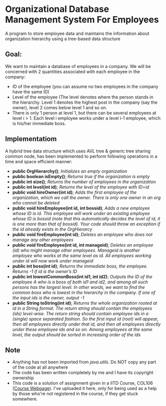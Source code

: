 # Organizational Database Management System For Employees
A program to store employee data and maintains the information about organization hierarchy using a tree-based data structure

## Goal:
We want to maintain a database of employees in a company. We will be concerned with 2 quantities associated with each employee in the company:
 - ID of the employee (you can assume no two employees in the company have the same ID)
 - Level of the employee (The level denotes where the person stands in the hierarchy. Level 1 denotes the highest post in the company (say the owner), level 2 comes below level 1 and so on.
 - There is only 1 person at level 1, but there can be several employees at level i > 1. Each level i employee works under a level i-1 employee, which is his/her immediate boss.


## Implementatiom
A hybrid tree data structure which uses AVL tree & generic tree sharing common node, has been implemented to perform following operations in a time and space efficient manner:
 - **public OrgHierarchy()**; *Initializes an empty organization*
 - **public boolean isEmpty()**; *Returns true if the organization is empty*
 - **public int size()**; *Returns the number of employees in the organization*
 - **public int level(int id)**; *Returns the level of the employee with ID=id*
 - **public void hireOwner(int id)**; *Adds the first employee of the organization, which we call the owner. There is only one owner in an org who cannot be deleted*
 - **public void hireEmployee(int id, int bossid)**; *Adds a new employee whose ID is id. This employee will work under an existing employee whose ID is bossid (note that this automatically decides the level of id, it is one more than that of bossid). Your code should throw an exception if the id already exists in the OrgHierarcy*
 - **public void fireEmployee(int id)**; *Deletes an employee who does not manage any other employees*
 - **public void fireEmployee(int id, int manageid)**; *Deletes an employee (id) who might manage other employees. Manageid is another employee who works at the same level as id. All employees working under id will now work under manageid*
 - **public int boss(int id)**; *Returns the immediate boss, the employee. Returns -1 if id is the owner’s ID*
 - **public int lowestCommonBoss(int id1, int id2)**; *Outputs the ID of the employee A who is a boss of both id1 and id2, and among all such persons has the largest level. In other words, we want to find the common boss who is lowest in the hierarchy in the company. If one of the input ids is the owner, output -1*
 - **public String toString(int id)**; *Returns the whole organization rooted at id in a String format. The return string should contain the employees (ids) level-wise. The return string should contain employee ids in a (single) space separated fashion. So the first input id (root) will appear, then all employees directly under that id, and then all employees directly under these employee ids and so on. Among employees at the same level, the output should be sorted in increasing order of the ids*
 
 
 ## Note
 - Anything has not been imported from *java.utils*. Do NOT copy any part of the code at all anywhere
 - The code has been written completely by me and I have its copyright ownership
 - This code is a solution of assignment given in a IITD Course, COL106 ([Course Webpage](https://www.cse.iitd.ac.in/~parags/teaching/col106)). I've uploaded it here, only for being used as a help by those who're not registered in the course, if they get stuck somewhere.
